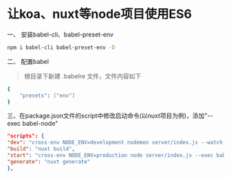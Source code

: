 # 让koa、nuxt等node项目使用ES6


一、  安装babel-cli、babel-preset-env
``` bash
npm i babel-cli babel-preset-env -D
```
二、 配置babel

> 根目录下新建 .babelre 文件，文件内容如下
``` bash
{
    "presets": ["env"]
}
```

三、在package.json文件的script中修改启动命令(以nuxt项目为例)，添加"--exec babel-node"

``` json
"scripts": {
"dev": "cross-env NODE_ENV=development nodemon server/index.js --watch server --exec babel-node",
"build": "nuxt build",
"start": "cross-env NODE_ENV=production node server/index.js --exec babel-node",
"generate": "nuxt generate"
},

```